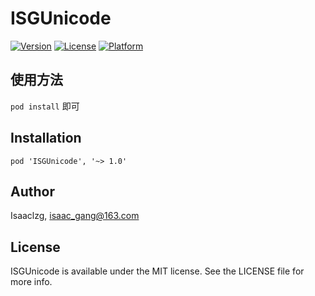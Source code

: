 # ISGUnicode

[![Version](https://img.shields.io/cocoapods/v/ISGUnicode.svg?style=flat)](https://cocoapods.org/pods/ISGUnicode)
[![License](https://img.shields.io/cocoapods/l/ISGUnicode.svg?style=flat)](https://cocoapods.org/pods/ISGUnicode)
[![Platform](https://img.shields.io/cocoapods/p/ISGUnicode.svg?style=flat)](https://cocoapods.org/pods/ISGUnicode)

## 使用方法

 `pod install` 即可

## Installation

`pod 'ISGUnicode', '~> 1.0'
`
## Author

Isaaclzg, isaac_gang@163.com

## License

ISGUnicode is available under the MIT license. See the LICENSE file for more info.
